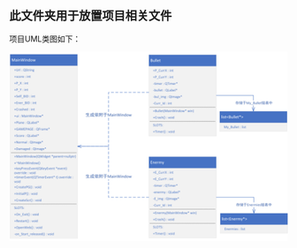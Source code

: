 ## 此文件夹用于放置项目相关文件

项目UML类图如下：

![UML](https://github.com/Virtual-Memes/CPP_Final_Program/raw/master/CPP_Final/UML.png)

